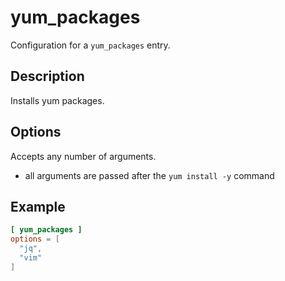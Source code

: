 # yum_packages

Configuration for a `yum_packages` entry.

## Description

Installs yum packages.

## Options

Accepts any number of arguments.
- all arguments are passed after the `yum install -y` command

## Example

```toml
[ yum_packages ]
options = [
  "jq",
  "vim"
]
```
